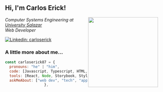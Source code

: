 <h2>Hi, I'm Carlos Erick!</h2>
<img align='right' src="https://media.giphy.com/media/HvekzBaREHxlEwvlOS/giphy.gif" width="230" height="230">
<p><em>Computer Systems Engineering at <a href="https://iesch.edu.mx">University Salazar</a>
<br>Web Developer</em></p>

[![Linkedin: carloserick](https://img.shields.io/badge/-cetm-blue?style=flat-square&logo=Linkedin&logoColor=white&link=https://www.linkedin.com/in/cetm-p-singh/)](www.linkedin.com/in/carlos-erick-trujillo-mandujano-532003257)

### A little more about me...
```js
const carloserick87 = {
  pronouns: "he" | "him",
  code: [Javascript, Typescript, HTML, CSS, Python, Java],
  tools: [React, Node, Storybook, Styled-Components, Jest, Docker],
  askMeAbout: ["web dev", "tech", "app dev", "photography"],
                  },
```
